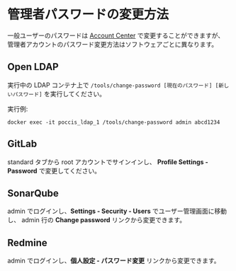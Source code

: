 管理者パスワードの変更方法
==========================

一般ユーザーのパスワードは [Account Center](./add-user.ja.md) で変更することができますが、
管理者アカウントのパスワード変更方法はソフトウェアごとに異なります。

Open LDAP
---------
実行中の LDAP コンテナ上で
`/tools/change-password [現在のパスワード] [新しいパスワード]`
を実行してください。

実行例:
```
docker exec -it poccis_ldap_1 /tools/change-password admin abcd1234
```

GitLab
------
standard タブから root アカウントでサインインし、
**Profile Settings - Password** で変更してください。

SonarQube
---------
admin でログインし、**Settings - Security - Users** でユーザー管理画面に移動し、
admin 行の **Change password** リンクから変更できます。

Redmine
-------
admin でログインし、**個人設定 - パスワード変更** リンクから変更できます。
